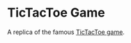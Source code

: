 # TicTacToe Game

A replica of the famous [TicTacToe game](https://arianagutierrez.github.io/TicTacToe_Game/).
